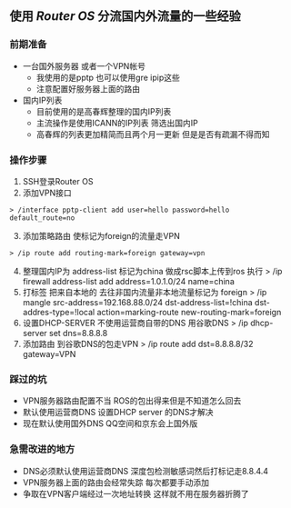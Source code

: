 ## 使用 *Router OS* 分流国内外流量的一些经验

### 前期准备
  - 一台国外服务器 或者一个VPN帐号
    - 我使用的是pptp 也可以使用gre ipip这些
    - 注意配置好服务器上面的路由
  - 国内IP列表
    - 目前使用的是高春辉整理的国内IP列表
    - 主流操作是使用ICANN的IP列表 筛选出国内IP
    - 高春辉的列表更加精简而且两个月一更新 但是是否有疏漏不得而知
  
### 操作步骤
  1. SSH登录Router OS
  2. 添加VPN接口

    > /interface pptp-client add user=hello password=hello default_route=no

  3. 添加策略路由 使标记为foreign的流量走VPN

    > /ip route add routing-mark=foreign gateway=vpn

  4. 整理国内IP为 address-list 标记为china 做成rsc脚本上传到ros 执行
    > /ip firewall address-list add address=1.0.1.0/24 name=china
  5. 打标签 把来自本地的 去往非国内流量非本地流量标记为 foreign
    > /ip mangle src-address=192.168.88.0/24 dst-address-list=!china dst-addres-type=!local action=marking-route new-routing-mark=foreign 
  6. 设置DHCP-SERVER 不使用运营商自带的DNS 用谷歌DNS
    > /ip dhcp-server set dns=8.8.8.8
  7. 添加路由 到谷歌DNS的包走VPN
    > /ip route add dst=8.8.8.8/32 gateway=VPN

### 踩过的坑
  - VPN服务器路由配置不当 ROS的包出得来但是不知道怎么回去
  - 默认使用运营商DNS 设置DHCP server 的DNS才解决
  - 现在默认使用国外DNS QQ空间和京东会上国外版

### 急需改进的地方
  - DNS必须默认使用运营商DNS 深度包检测敏感词然后打标记走8.8.4.4
  - VPN服务器上面的路由会经常失踪 每次都要手动添加
  - 争取在VPN客户端经过一次地址转换 这样就不用在服务器折腾了
